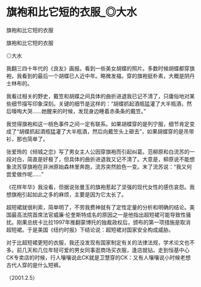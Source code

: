 # 旗袍和比它短的衣服_◎大水

旗袍和比它短的衣服

旗袍和比它短的衣服

◎大水

我翻三四十年代的《良友》画报。看到一些美女胡蝶的照片。多数时候胡蝶都穿旗袍，我看到的最后一个胡蝶已人近中年。略微发福，穿的旗袍挺朴素，大概是阴丹士林布的。

我看过相关的野史，戴笠和胡蝶之间具体的曲折进退我已记不清了，只庸俗地对某些细节描写印象深刻。关键的细节是这样的：“胡蝶抓起酒瓶猛灌了大半瓶酒，然后嚎啕大哭……她醒来的时候，发现身边睡着赤条条的戴笠。”

我觉得旗袍和这一桃色事件之间一定有联系。如果胡蝶穿的是列宁服，细节肯定变成了“胡蝶抓起酒瓶猛灌了大半瓶酒，然后向戴笠头上砸去”，如果胡蝶穿的是吊带衫，那也简单了。

张爱玲的《倾城之恋》写了男女主人公因穿旗袍而引起纠葛。范柳原和白流苏的一段对白，简直是好极了，但具体的曲折进退我又记不清了。大意是，柳原说不能想象流苏穿旗袍在非洲原始森林里奔跑，流苏突然脸色一变。末了流苏说：“我又何尝爱做作呢……”

《花样年华》我没看，但据说张曼玉的旗袍惹起了坚强的现代女性的感伤哀怨。我想旗袍引起如此之多的麻烦，主要是因为它太长了。

超短裙就很利索，简单明了，不劳我费神就有了定性定量的分析和明确的结论。美国最高法院首席法官威廉·伦奎斯特成名的原因之一是他指出超短裙可能导致性骚扰。刚果总统卡比拉1997年推翻蒙博托的独裁政权后，颁布的第一项措施是取消超短裙。于是美国《纽约时报》下结论说：超短裙对国家安全构成威胁。

对于比超短裙更短的衣服，我还没发现有国家制定有关的法律法规，学术论文也不多。前几天和几位年轻可爱的男女同事逛商场买衣服，逢店就钻。走到恒基中心CK专卖店的时候，行人嚷嚷说此CK就是卫慧穿的CK：又有人嚷嚷说小时候老想古代人穿的是什么短裤。

（2001.2.5）
